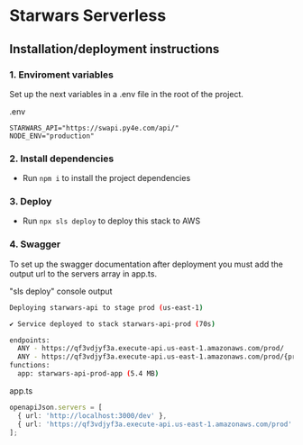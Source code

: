 # Starwars Serverless 
## Installation/deployment instructions
### 1. Enviroment variables
Set up the next variables in a .env file in the root of the project.

.env
```
STARWARS_API="https://swapi.py4e.com/api/"
NODE_ENV="production"
```

### 2. Install dependencies
- Run `npm i` to install the project dependencies

### 3. Deploy
- Run `npx sls deploy` to deploy this stack to AWS

### 4. Swagger

To set up the swagger documentation after deployment you must add the output url to the servers array in app.ts.

"sls deploy" console output
```sh
Deploying starwars-api to stage prod (us-east-1)

✔ Service deployed to stack starwars-api-prod (70s)

endpoints:
  ANY - https://qf3vdjyf3a.execute-api.us-east-1.amazonaws.com/prod/
  ANY - https://qf3vdjyf3a.execute-api.us-east-1.amazonaws.com/prod/{proxy+}
functions:
  app: starwars-api-prod-app (5.4 MB)

```

app.ts
```typescript
openapiJson.servers = [
  { url: 'http://localhost:3000/dev' },
  { url: 'https://qf3vdjyf3a.execute-api.us-east-1.amazonaws.com/prod' },
];
```